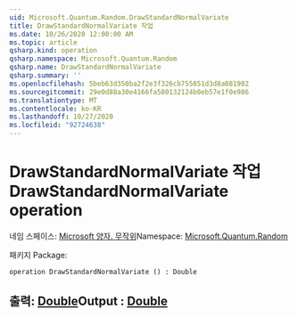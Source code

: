```yaml
---
uid: Microsoft.Quantum.Random.DrawStandardNormalVariate
title: DrawStandardNormalVariate 작업
ms.date: 10/26/2020 12:00:00 AM
ms.topic: article
qsharp.kind: operation
qsharp.namespace: Microsoft.Quantum.Random
qsharp.name: DrawStandardNormalVariate
qsharp.summary: ''
ms.openlocfilehash: 5beb63d350ba2f2e3f326cb755851d3d8a081902
ms.sourcegitcommit: 29e0d88a30e4166fa580132124b0eb57e1f0e986
ms.translationtype: MT
ms.contentlocale: ko-KR
ms.lasthandoff: 10/27/2020
ms.locfileid: "92724638"
---
```

# <a name="drawstandardnormalvariate-operation"></a><span data-ttu-id="b12c6-102">DrawStandardNormalVariate 작업</span><span class="sxs-lookup"><span data-stu-id="b12c6-102">DrawStandardNormalVariate operation</span></span>

<span data-ttu-id="b12c6-103">네임 스페이스: [Microsoft 양자. 무작위](xref:Microsoft.Quantum.Random)</span><span class="sxs-lookup"><span data-stu-id="b12c6-103">Namespace: [Microsoft.Quantum.Random](xref:Microsoft.Quantum.Random)</span></span>

<span data-ttu-id="b12c6-104">패키지 [](https://nuget.org/packages/)</span><span class="sxs-lookup"><span data-stu-id="b12c6-104">Package: [](https://nuget.org/packages/)</span></span>




```qsharp
operation DrawStandardNormalVariate () : Double
```


## <a name="output--double"></a><span data-ttu-id="b12c6-105">출력: [Double](xref:microsoft.quantum.lang-ref.double)</span><span class="sxs-lookup"><span data-stu-id="b12c6-105">Output : [Double](xref:microsoft.quantum.lang-ref.double)</span></span>

